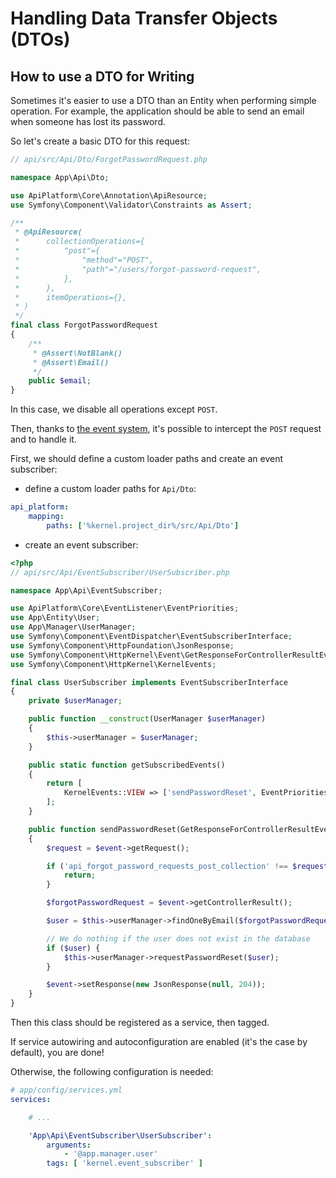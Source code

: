 # Handling Data Transfer Objects (DTOs)

## How to use a DTO for Writing

Sometimes it's easier to use a DTO than an Entity when performing simple
operation. For example, the application should be able to send an email when
someone has lost its password.

So let's create a basic DTO for this request:

```php
// api/src/Api/Dto/ForgotPasswordRequest.php

namespace App\Api\Dto;

use ApiPlatform\Core\Annotation\ApiResource;
use Symfony\Component\Validator\Constraints as Assert;

/**
 * @ApiResource(
 *      collectionOperations={
 *          "post"={
 *              "method"="POST",
 *              "path"="/users/forgot-password-request",
 *          },
 *      },
 *      itemOperations={},
 * )
 */
final class ForgotPasswordRequest
{
    /**
     * @Assert\NotBlank()
     * @Assert\Email()
     */
    public $email;
}
```

In this case, we disable all operations except `POST`.

Then, thanks to [the event system](events.md), it's possible to intercept the
`POST` request and to handle it.

First, we should define a custom loader paths and create an event subscriber:

* define a custom loader paths for `Api/Dto`:

```yaml
api_platform:
    mapping:
        paths: ['%kernel.project_dir%/src/Api/Dto']
```

* create an event subscriber:

```php
<?php
// api/src/Api/EventSubscriber/UserSubscriber.php

namespace App\Api\EventSubscriber;

use ApiPlatform\Core\EventListener\EventPriorities;
use App\Entity\User;
use App\Manager\UserManager;
use Symfony\Component\EventDispatcher\EventSubscriberInterface;
use Symfony\Component\HttpFoundation\JsonResponse;
use Symfony\Component\HttpKernel\Event\GetResponseForControllerResultEvent;
use Symfony\Component\HttpKernel\KernelEvents;

final class UserSubscriber implements EventSubscriberInterface
{
    private $userManager;

    public function __construct(UserManager $userManager)
    {
        $this->userManager = $userManager;
    }

    public static function getSubscribedEvents()
    {
        return [
            KernelEvents::VIEW => ['sendPasswordReset', EventPriorities::POST_VALIDATE],
        ];
    }

    public function sendPasswordReset(GetResponseForControllerResultEvent $event)
    {
        $request = $event->getRequest();

        if ('api_forgot_password_requests_post_collection' !== $request->attributes->get('_route')) {
            return;
        }

        $forgotPasswordRequest = $event->getControllerResult();

        $user = $this->userManager->findOneByEmail($forgotPasswordRequest->email);

        // We do nothing if the user does not exist in the database
        if ($user) {
            $this->userManager->requestPasswordReset($user);
        }

        $event->setResponse(new JsonResponse(null, 204));
    }
}
```

Then this class should be registered as a service, then tagged.

If service autowiring and autoconfiguration are enabled (it's the case by
default), you are done!

Otherwise, the following configuration is needed:

```yaml
# app/config/services.yml
services:

    # ...

    'App\Api\EventSubscriber\UserSubscriber':
        arguments:
            - '@app.manager.user'
        tags: [ 'kernel.event_subscriber' ]
```
